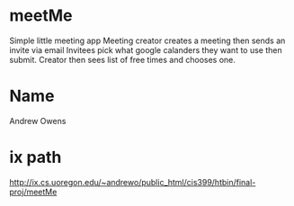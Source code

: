 # meetMe 
Simple little meeting app
Meeting creator creates a meeting then sends an invite via email
Invitees pick what google calanders they want to use then submit.
Creator then sees list of free times and chooses one.


# Name
Andrew Owens

# ix path
http://ix.cs.uoregon.edu/~andrewo/public_html/cis399/htbin/final-proj/meetMe

